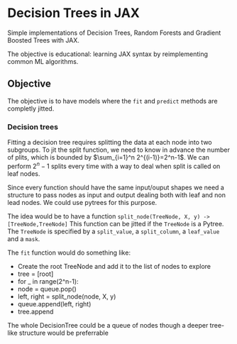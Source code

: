 # Decision Trees in JAX

Simple implementations of Decision Trees, Random Forests and Gradient Boosted
Trees with JAX.

The objective is educational: learning JAX syntax by reimplementing common ML
algorithms.


## Objective

The objective is to have models where the `fit` and `predict` methods are
completly jitted.

### Decision trees

Fitting a decision tree requires splitting the data at each node into two
subgroups. To jit the split function, we need to know in advance the number of
plits, which is bounded by $\sum_{i=1}^n 2^{(i-1)}=2^n-1$. We can perform
$2^n-1$ splits every time with a way to deal when split is called on leaf nodes.

Since every function should have the same input/ouput shapes we need a structure
to pass nodes as input and output dealing both with leaf and non lead nodes. We
could use pytrees for this purpose.

The idea would be to have a function `split_node(TreeNode, X, y) ->
[TreeNode,TreeNode]` This function can be jitted if the `TreeNode` is a Pytree.
The `TreeNode` is specified by a `split_value`, a `split_column`, a `leaf_value`
and a `mask`.

The `fit` function would do something like:
 - Create the root TreeNode and add it to the list of nodes to explore
 - tree = [root]
 - for _ in range(2^n-1):
 -    node = queue.pop()
 -    left, right = split_node(node, X, y)
 -    queue.append(left, right)
 -    tree.append

The whole DecisionTree could be a queue of nodes though a deeper tree-like structure would be preferrable

